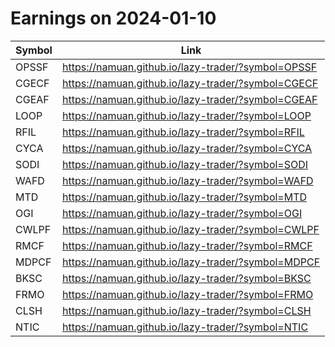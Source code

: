 # Earnings on 2024-01-10

| Symbol | Link |
| ---| --- |
| OPSSF | https://namuan.github.io/lazy-trader/?symbol=OPSSF |
| CGECF | https://namuan.github.io/lazy-trader/?symbol=CGECF |
| CGEAF | https://namuan.github.io/lazy-trader/?symbol=CGEAF |
| LOOP | https://namuan.github.io/lazy-trader/?symbol=LOOP |
| RFIL | https://namuan.github.io/lazy-trader/?symbol=RFIL |
| CYCA | https://namuan.github.io/lazy-trader/?symbol=CYCA |
| SODI | https://namuan.github.io/lazy-trader/?symbol=SODI |
| WAFD | https://namuan.github.io/lazy-trader/?symbol=WAFD |
| MTD | https://namuan.github.io/lazy-trader/?symbol=MTD |
| OGI | https://namuan.github.io/lazy-trader/?symbol=OGI |
| CWLPF | https://namuan.github.io/lazy-trader/?symbol=CWLPF |
| RMCF | https://namuan.github.io/lazy-trader/?symbol=RMCF |
| MDPCF | https://namuan.github.io/lazy-trader/?symbol=MDPCF |
| BKSC | https://namuan.github.io/lazy-trader/?symbol=BKSC |
| FRMO | https://namuan.github.io/lazy-trader/?symbol=FRMO |
| CLSH | https://namuan.github.io/lazy-trader/?symbol=CLSH |
| NTIC | https://namuan.github.io/lazy-trader/?symbol=NTIC |